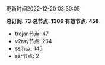 更新时间2022-12-20 03:30:05

**总订阅: 73**
**总节点: 1306**
**有效节点: 458**
- trojan节点: 47
- v2ray节点: 264
- ss节点: 145
- ssr节点: 2
